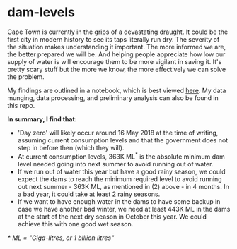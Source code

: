 # dam-levels

Cape Town is currently in the grips of a devastating draught. It could be the first city in modern history to see its taps literally run dry. The severity of the situation makes understanding it important. The more informed we are, the better prepared we will be. And helping people appreciate how low our supply of water is will encourage them to be more vigilant in saving it. It's pretty scary stuff but the more we know, the more effectively we can solve the problem.

My findings are outlined in a notebook, which is best viewed [here](https://nbviewer.jupyter.org/github/jbertscher/dam-levels/blob/master/0.1-exploratory-analysis-of-dam-levels.ipynb). My data munging, data processing, and preliminary analysis can also be found in this repo.

__In summary, I find that:__
- 'Day zero' will likely occur around 16 May 2018 at the time of writing, assuming current consumption levels and that the government does not step in before then (which they will).
- At current consumption levels, 363K ML<sup>*</sup> is the absolute minimum dam level needed going into next summer to avoid running out of water.
- If we run out of water this year but have a good rainy season, we could expect the dams to reach the minimum required level to avoid running out next summer - 363K ML, as mentioned in (2) above - in 4 months. In a bad year, it could take at least 2 rainy seasons.
- If we want to have enough water in the dams to have some backup in case we have another bad winter, we need at least 443K ML in the dams at the start of the next dry season in October this year. We could achieve this with one good wet season.

*\* ML = "Giga-litres, or 1 billion litres"*